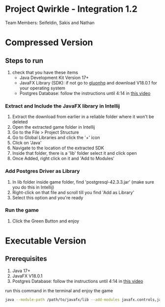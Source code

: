 # Project Qwirkle - Integration 1.2

Team Members: Seifeldin, Sakis and Nathan

# Compressed Version
## Steps to run

1. check that you have these items
    - Java Development Kit Version 17+
    - JavaFX Library (SDK): if not go to [gluonhq](https://gluonhq.com/products/javafx/) and download V18.0.1 for your operating system
    - Postgres Database: follow the instructions until 4:14 in [this video](https://www.youtube.com/watch?v=Girj-TtS60I&t=20s)

### Extract and Include the JavaFX library in Intellij
1. Extract the download from earlier in a reliable folder where it won't be deleted
2. Open the extracted game folder in Intellij
3. Go to the File > Project Structure
4. Go to Global Libraries and click the '+' icon
5. Click on 'Java'
6. Navigate to the location of the extracted SDK
7. Inside that folder, there is a 'lib' folder select it and click open
8. Once Added, right click on it and 'Add to Modules'

### Add Postgres Driver as Library
1. In lib folder inside game folder, find 'postgresql-42.3.3.jar' (make sure you do this in Intellij)
2. Right-click on that file and scroll till you find 'Add as Library'
3. Select this option and you're ready

### Run the game
1. Click the Green Button and enjoy

# Executable Version
## Prerequisites
1. Java 17+
2. JavaFX V18.0.1
3. Postgres Database: follow the instructions until 4:14 in [this video](https://www.youtube.com/watch?v=Girj-TtS60I&t=20s)

run this command in the terminal and enjoy the game
```bash
java --module-path /path/to/javafx/lib --add-modules javafx.controls,javafx.fxml -jar /path/to/qwirkle.jar
```
